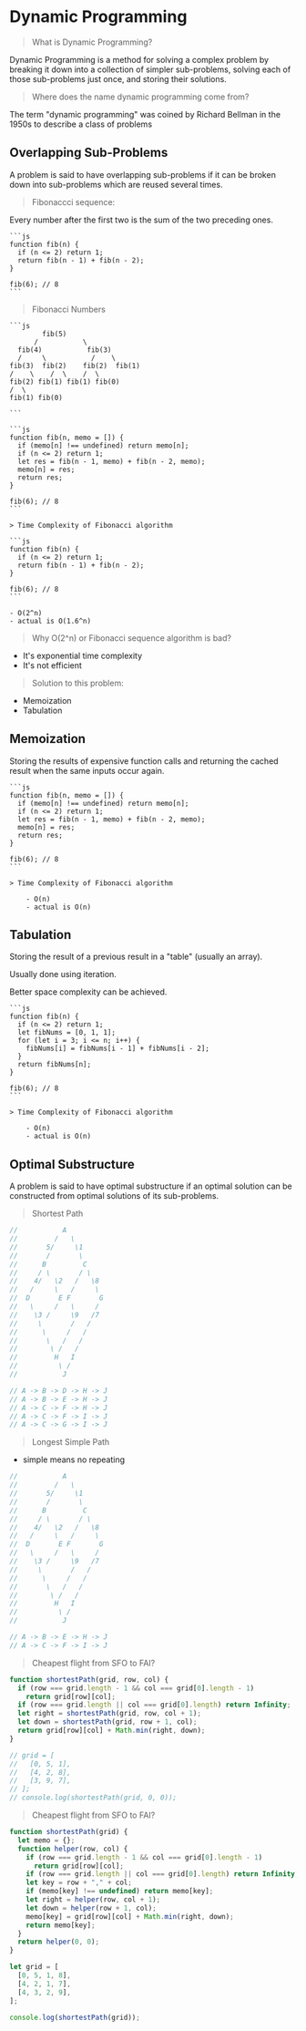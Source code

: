 # Dynamic Programming

> What is Dynamic Programming?

Dynamic Programming is a method for solving a complex problem by breaking it down into a collection of simpler sub-problems, solving each of those sub-problems just once, and storing their solutions.

> Where does the name dynamic programming come from?

The term "dynamic programming" was coined by Richard Bellman in the 1950s to describe a class of problems

## Overlapping Sub-Problems

A problem is said to have overlapping sub-problems if it can be broken down into sub-problems which are reused several times.

> Fibonaccci sequence:

Every number after the first two is the sum of the two preceding ones.

    ```js
    function fib(n) {
      if (n <= 2) return 1;
      return fib(n - 1) + fib(n - 2);
    }

    fib(6); // 8
    ```

> Fibonacci Numbers

    ```js
            fib(5)
          /           \
      fib(4)           fib(3)
      /     \           /    \
    fib(3)  fib(2)    fib(2)  fib(1)
    /    \    /  \    /  \
    fib(2) fib(1) fib(1) fib(0)
    /  \
    fib(1) fib(0)

    ```

    ```js
    function fib(n, memo = []) {
      if (memo[n] !== undefined) return memo[n];
      if (n <= 2) return 1;
      let res = fib(n - 1, memo) + fib(n - 2, memo);
      memo[n] = res;
      return res;
    }

    fib(6); // 8
    ```

    > Time Complexity of Fibonacci algorithm

    ```js
    function fib(n) {
      if (n <= 2) return 1;
      return fib(n - 1) + fib(n - 2);
    }

    fib(6); // 8
    ```

    - O(2^n)
    - actual is O(1.6^n)

> Why O(2^n) or Fibonacci sequence algorithm is bad?

- It's exponential time complexity
- It's not efficient

> Solution to this problem:

- Memoization
- Tabulation

## Memoization

Storing the results of expensive function calls and returning the cached result when the same inputs occur again.

    ```js
    function fib(n, memo = []) {
      if (memo[n] !== undefined) return memo[n];
      if (n <= 2) return 1;
      let res = fib(n - 1, memo) + fib(n - 2, memo);
      memo[n] = res;
      return res;
    }

    fib(6); // 8
    ```

    > Time Complexity of Fibonacci algorithm

        - O(n)
        - actual is O(n)

## Tabulation

Storing the result of a previous result in a "table" (usually an array).

Usually done using iteration.

Better space complexity can be achieved.

    ```js
    function fib(n) {
      if (n <= 2) return 1;
      let fibNums = [0, 1, 1];
      for (let i = 3; i <= n; i++) {
        fibNums[i] = fibNums[i - 1] + fibNums[i - 2];
      }
      return fibNums[n];
    }

    fib(6); // 8
    ```

    > Time Complexity of Fibonacci algorithm

        - O(n)
        - actual is O(n)

## Optimal Substructure

A problem is said to have optimal substructure if an optimal solution can be constructed from optimal solutions of its sub-problems.

> Shortest Path

```js
//           A
//         /   \
//       5/     \1
//       /       \
//      B         C
//     / \       / \
//    4/   \2   /   \8
//   /     \   /     \
//  D       E F       G
//   \     /   \     /
//    \3 /     \9   /7
//     \       /   /
//      \     /   /
//       \   /   /
//        \ /   /
//         H   I
//          \ /
//           J

// A -> B -> D -> H -> J
// A -> B -> E -> H -> J
// A -> C -> F -> H -> J
// A -> C -> F -> I -> J
// A -> C -> G -> I -> J
```

> Longest Simple Path

- simple means no repeating

```js
//           A
//         /   \
//       5/     \1
//       /       \
//      B         C
//     / \       / \
//    4/   \2   /   \8
//   /     \   /     \
//  D       E F       G
//   \     /   \     /
//    \3 /     \9   /7
//     \       /   /
//      \     /   /
//       \   /   /
//        \ /   /
//         H   I
//          \ /
//           J

// A -> B -> E -> H -> J
// A -> C -> F -> I -> J
```

> Cheapest flight from SFO to FAI?

```js
function shortestPath(grid, row, col) {
  if (row === grid.length - 1 && col === grid[0].length - 1)
    return grid[row][col];
  if (row === grid.length || col === grid[0].length) return Infinity;
  let right = shortestPath(grid, row, col + 1);
  let down = shortestPath(grid, row + 1, col);
  return grid[row][col] + Math.min(right, down);
}

// grid = [
//   [0, 5, 1],
//   [4, 2, 8],
//   [3, 9, 7],
// ];
// console.log(shortestPath(grid, 0, 0));
```

> Cheapest flight from SFO to FAI?

```js
function shortestPath(grid) {
  let memo = {};
  function helper(row, col) {
    if (row === grid.length - 1 && col === grid[0].length - 1)
      return grid[row][col];
    if (row === grid.length || col === grid[0].length) return Infinity;
    let key = row + "," + col;
    if (memo[key] !== undefined) return memo[key];
    let right = helper(row, col + 1);
    let down = helper(row + 1, col);
    memo[key] = grid[row][col] + Math.min(right, down);
    return memo[key];
  }
  return helper(0, 0);
}

let grid = [
  [0, 5, 1, 8],
  [4, 2, 1, 7],
  [4, 3, 2, 9],
];

console.log(shortestPath(grid));
```

